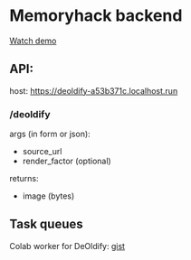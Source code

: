 # Memoryhack backend

[Watch demo](https://romech.github.io/memoryhack/)

## API:
host: https://deoldify-a53b371c.localhost.run
### /deoldify
args (in form or json):
- source_url
- render_factor (optional)

returns:
- image (bytes)


## Task queues
Colab worker for DeOldify: [gist](https://gist.github.com/romech/cebde95a4a00575575b41790d8f1114b)
